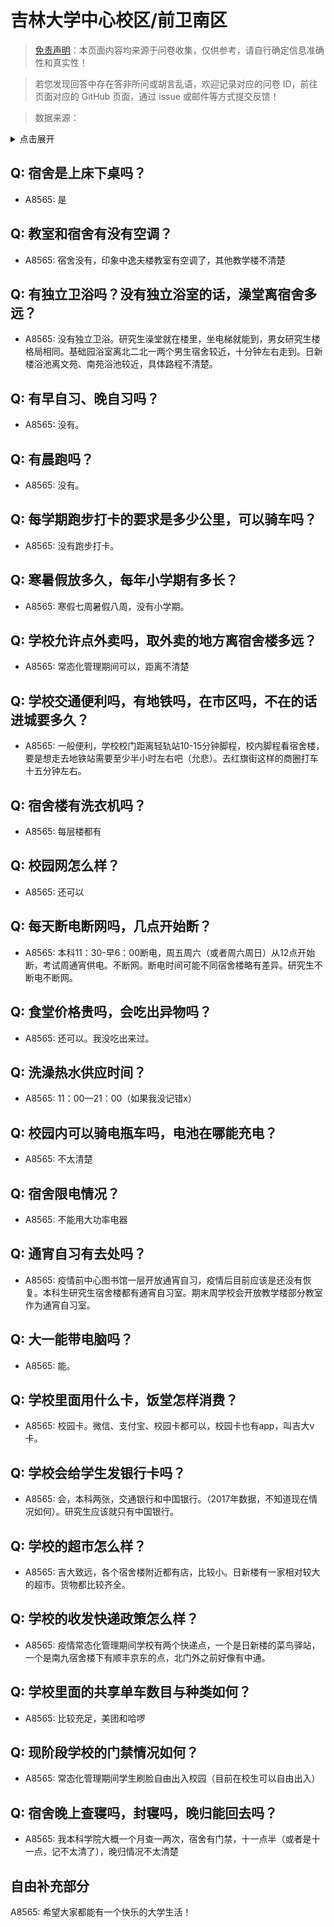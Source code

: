 # 吉林大学中心校区/前卫南区

> [免责声明](https://colleges.chat/#_3)：本页面内容均来源于问卷收集，仅供参考，请自行确定信息准确性和真实性！

> 若您发现回答中存在答非所问或胡言乱语，欢迎记录对应的问卷 ID，前往页面对应的 GitHub 页面，通过 issue 或邮件等方式提交反馈！

> 数据来源：

<details><summary>点击展开</summary>
<ul>
<li>A8565: 匿名 (2022 年 06 月)</li>
</ul>
</details>

## Q: 宿舍是上床下桌吗？

- A8565: 是

## Q: 教室和宿舍有没有空调？

- A8565: 宿舍没有，印象中逸夫楼教室有空调了，其他教学楼不清楚

## Q: 有独立卫浴吗？没有独立浴室的话，澡堂离宿舍多远？

- A8565: 没有独立卫浴。研究生澡堂就在楼里，坐电梯就能到，男女研究生楼格局相同。基础园浴室离北二北一两个男生宿舍较近，十分钟左右走到。日新楼浴池离文苑、南苑浴池较近，具体路程不清楚。

## Q: 有早自习、晚自习吗？

- A8565: 没有。

## Q: 有晨跑吗？

- A8565: 没有。

## Q: 每学期跑步打卡的要求是多少公里，可以骑车吗？

- A8565: 没有跑步打卡。

## Q: 寒暑假放多久，每年小学期有多长？

- A8565: 寒假七周暑假八周，没有小学期。

## Q: 学校允许点外卖吗，取外卖的地方离宿舍楼多远？

- A8565: 常态化管理期间可以，距离不清楚

## Q: 学校交通便利吗，有地铁吗，在市区吗，不在的话进城要多久？

- A8565: 一般便利，学校校门距离轻轨站10-15分钟脚程，校内脚程看宿舍楼，要是想走去地铁站需要至少半小时左右吧（允悲）。去红旗街这样的商圈打车十五分钟左右。

## Q: 宿舍楼有洗衣机吗？

- A8565: 每层楼都有

## Q: 校园网怎么样？

- A8565: 还可以

## Q: 每天断电断网吗，几点开始断？

- A8565: 本科11：30-早6：00断电，周五周六（或者周六周日）从12点开始断，考试周通宵供电。不断网。断电时间可能不同宿舍楼略有差异。研究生不断电不断网。

## Q: 食堂价格贵吗，会吃出异物吗？

- A8565: 还可以。我没吃出来过。

## Q: 洗澡热水供应时间？

- A8565: 11：00—21：00（如果我没记错x）

## Q: 校园内可以骑电瓶车吗，电池在哪能充电？

- A8565: 不太清楚

## Q: 宿舍限电情况？

- A8565: 不能用大功率电器

## Q: 通宵自习有去处吗？

- A8565: 疫情前中心图书馆一层开放通宵自习，疫情后目前应该是还没有恢复。本科生研究生宿舍楼都有通宵自习室。期末周学校会开放教学楼部分教室作为通宵自习室。

## Q: 大一能带电脑吗？

- A8565: 能。

## Q: 学校里面用什么卡，饭堂怎样消费？

- A8565: 校园卡。微信、支付宝、校园卡都可以，校园卡也有app，叫吉大v卡。

## Q: 学校会给学生发银行卡吗？

- A8565: 会，本科两张，交通银行和中国银行。（2017年数据，不知道现在情况如何）。研究生应该就只有中国银行。

## Q: 学校的超市怎么样？

- A8565: 吉大致远，各个宿舍楼附近都有店，比较小。日新楼有一家相对较大的超市。货物都比较齐全。

## Q: 学校的收发快递政策怎么样？

- A8565: 疫情常态化管理期间学校有两个快递点，一个是日新楼的菜鸟驿站，一个是南九宿舍楼下有顺丰京东的点，北门外之前好像有中通。

## Q: 学校里面的共享单车数目与种类如何？

- A8565: 比较充足，美团和哈啰

## Q: 现阶段学校的门禁情况如何？

- A8565: 常态化管理期间学生刷脸自由出入校园（目前在校生可以自由出入）

## Q: 宿舍晚上查寝吗，封寝吗，晚归能回去吗？

- A8565: 我本科学院大概一个月查一两次，宿舍有门禁，十一点半（或者是十一点，记不太清了），晚归情况不太清楚

## 自由补充部分

A8565: 希望大家都能有一个快乐的大学生活！